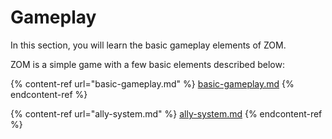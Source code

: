 # Gameplay

In this section, you will learn the basic gameplay elements of ZOM.&#x20;

ZOM is a simple game with a few basic elements described below:&#x20;

{% content-ref url="basic-gameplay.md" %}
[basic-gameplay.md](basic-gameplay.md)
{% endcontent-ref %}

{% content-ref url="ally-system.md" %}
[ally-system.md](ally-system.md)
{% endcontent-ref %}

